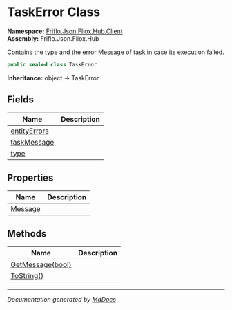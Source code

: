 ﻿<!--  
  <auto-generated>   
    The contents of this file were generated by a tool.  
    Changes to this file may be list if the file is regenerated  
  </auto-generated>   
-->

# TaskError Class

**Namespace:** [Friflo.Json.Fliox.Hub.Client](../index.md)  
**Assembly:** Friflo.Json.Fliox.Hub

Contains the [type](fields/type.md) and the error [Message](properties/Message.md) of task in case its execution failed.

```csharp
public sealed class TaskError
```

**Inheritance:** object → TaskError

## Fields

| Name                                   | Description |
| -------------------------------------- | ----------- |
| [entityErrors](fields/entityErrors.md) |             |
| [taskMessage](fields/taskMessage.md)   |             |
| [type](fields/type.md)                 |             |

## Properties

| Name                             | Description |
| -------------------------------- | ----------- |
| [Message](properties/Message.md) |             |

## Methods

| Name                                      | Description |
| ----------------------------------------- | ----------- |
| [GetMessage(bool)](methods/GetMessage.md) |             |
| [ToString()](methods/ToString.md)         |             |

___

*Documentation generated by [MdDocs](https://github.com/ap0llo/mddocs)*

